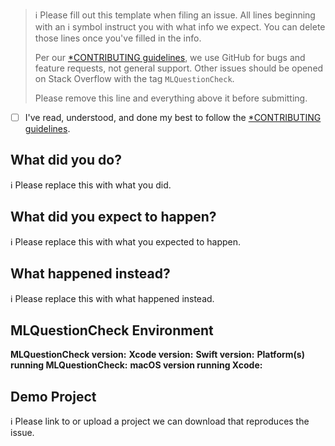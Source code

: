 > ℹ Please fill out this template when filing an issue.
> All lines beginning with an ℹ symbol instruct you with what info we expect. You can delete those lines once you've filled in the info.
>
> Per our [*CONTRIBUTING guidelines](https://github.com/micheltlutz/MLQuestionCheck/blob/master/CONTRIBUTING.md), we use GitHub for
> bugs and feature requests, not general support. Other issues should be opened on Stack Overflow with the tag `MLQuestionCheck`.
>
> Please remove this line and everything above it before submitting.

* [ ] I've read, understood, and done my best to follow the [*CONTRIBUTING guidelines](https://github.com/micheltlutz/MLQuestionCheck/blob/master/CONTRIBUTING.md).

## What did you do?

ℹ Please replace this with what you did.

## What did you expect to happen?

ℹ Please replace this with what you expected to happen.

## What happened instead?

ℹ Please replace this with what happened instead.

## MLQuestionCheck Environment

**MLQuestionCheck version:**
**Xcode version:**
**Swift version:**
**Platform(s) running MLQuestionCheck:**
**macOS version running Xcode:**

## Demo Project

ℹ Please link to or upload a project we can download that reproduces the issue.
